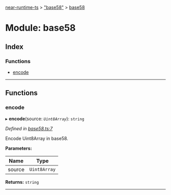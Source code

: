 [near-runtime-ts](../README.md) > ["base58"](../modules/_base58_.md) > [base58](../modules/_base58_.base58.md)

# Module: base58

## Index

### Functions

* [encode](_base58_.base58.md#encode)

---

## Functions

<a id="encode"></a>

###  encode

▸ **encode**(source: *`Uint8Array`*): `string`

*Defined in [base58.ts:7](https://github.com/nearprotocol/near-runtime-ts/blob/d0fcf87/assembly/base58.ts#L7)*

Encode Uint8Array in base58.

**Parameters:**

| Name | Type |
| ------ | ------ |
| source | `Uint8Array` |

**Returns:** `string`

___

